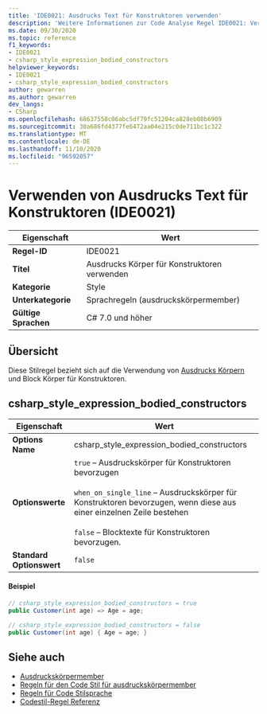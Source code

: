 ```yaml
---
title: 'IDE0021: Ausdrucks Text für Konstruktoren verwenden'
description: 'Weitere Informationen zur Code Analyse Regel IDE0021: Verwenden von Ausdrucks Text für Konstruktoren'
ms.date: 09/30/2020
ms.topic: reference
f1_keywords:
- IDE0021
- csharp_style_expression_bodied_constructors
helpviewer_keywords:
- IDE0021
- csharp_style_expression_bodied_constructors
author: gewarren
ms.author: gewarren
dev_langs:
- CSharp
ms.openlocfilehash: 68637558c06abc5df79fc51204ca828eb08b6909
ms.sourcegitcommit: 30a686fd4377fe6472aa04e215c0de711bc1c322
ms.translationtype: MT
ms.contentlocale: de-DE
ms.lasthandoff: 11/10/2020
ms.locfileid: "96592057"
---
```

# <a name="use-expression-body-for-constructors-ide0021"></a>Verwenden von Ausdrucks Text für Konstruktoren (IDE0021)

|Eigenschaft|Wert|
|-|-|
| **Regel-ID** | IDE0021 |
| **Titel** | Ausdrucks Körper für Konstruktoren verwenden |
| **Kategorie** | Style |
| **Unterkategorie** | Sprachregeln (ausdruckskörpermember) |
| **Gültige Sprachen** | C# 7.0 und höher |

## <a name="overview"></a>Übersicht

Diese Stilregel bezieht sich auf die Verwendung von [Ausdrucks Körpern](../../../csharp/programming-guide/statements-expressions-operators/expression-bodied-members.md) und Block Körper für Konstruktoren.

## <a name="csharp_style_expression_bodied_constructors"></a>csharp_style_expression_bodied_constructors

|Eigenschaft|Wert|
|-|-|
| **Options Name** | csharp_style_expression_bodied_constructors
| **Optionswerte** | `true` – Ausdruckskörper für Konstruktoren bevorzugen<br /><br />`when_on_single_line` – Ausdruckskörper für Konstruktoren bevorzugen, wenn diese aus einer einzelnen Zeile bestehen<br /><br />`false` – Blocktexte für Konstruktoren bevorzugen. |
| **Standard Optionswert** | `false` |

#### <a name="example"></a>Beispiel

```csharp
// csharp_style_expression_bodied_constructors = true
public Customer(int age) => Age = age;

// csharp_style_expression_bodied_constructors = false
public Customer(int age) { Age = age; }
```

## <a name="see-also"></a>Siehe auch

- [Ausdruckskörpermember](../../../csharp/programming-guide/statements-expressions-operators/expression-bodied-members.md)
- [Regeln für den Code Stil für ausdruckskörpermember](expression-bodied-members.md)
- [Regeln für Code Stilsprache](language-rules.md)
- [Codestil-Regel Referenz](index.md)
